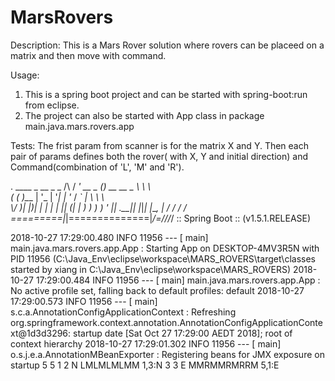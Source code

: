 # MarsRovers

Description: This is a Mars Rover solution where rovers can be placeed on a matrix and then move with command.

Usage: 
1. This is a spring boot project and can be started with spring-boot:run from eclipse.
2. The project can also be started with App class in package main.java.mars.rovers.app

Tests:
The frist param from scanner is for the matrix X and Y.
Then each pair of params defines both the rover( with X, Y and initial direction) and Command(combination of 'L', 'M' and 'R').

  .   ____          _            __ _ _
 /\\ / ___'_ __ _ _(_)_ __  __ _ \ \ \ \
( ( )\___ | '_ | '_| | '_ \/ _` | \ \ \ \
 \\/  ___)| |_)| | | | | || (_| |  ) ) ) )
  '  |____| .__|_| |_|_| |_\__, | / / / /
 =========|_|==============|___/=/_/_/_/
 :: Spring Boot ::        (v1.5.1.RELEASE)

2018-10-27 17:29:00.480  INFO 11956 --- [           main] main.java.mars.rovers.app.App            : Starting App on DESKTOP-4MV3R5N with PID 11956 (C:\Java_Env\eclipse\workspace\MARS_ROVERS\target\classes started by xiang in C:\Java_Env\eclipse\workspace\MARS_ROVERS)
2018-10-27 17:29:00.484  INFO 11956 --- [           main] main.java.mars.rovers.app.App            : No active profile set, falling back to default profiles: default
2018-10-27 17:29:00.573  INFO 11956 --- [           main] s.c.a.AnnotationConfigApplicationContext : Refreshing org.springframework.context.annotation.AnnotationConfigApplicationContext@1d3d3296: startup date [Sat Oct 27 17:29:00 AEDT 2018]; root of context hierarchy
2018-10-27 17:29:01.302  INFO 11956 --- [           main] o.s.j.e.a.AnnotationMBeanExporter        : Registering beans for JMX exposure on startup
5 5
1 2 N
LMLMLMLMM
1,3:N
3 3 E
MMRMMRMRRM
5,1:E
